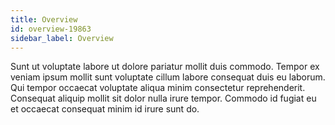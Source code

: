 ```yaml
---
title: Overview
id: overview-19863
sidebar_label: Overview
---
```


Sunt ut voluptate labore ut dolore pariatur mollit duis commodo. Tempor ex veniam ipsum mollit sunt voluptate cillum labore consequat duis eu laborum. Qui tempor occaecat voluptate aliqua minim consectetur reprehenderit. Consequat aliquip mollit sit dolor nulla irure tempor. Commodo id fugiat eu et occaecat consequat minim id irure sunt do.

